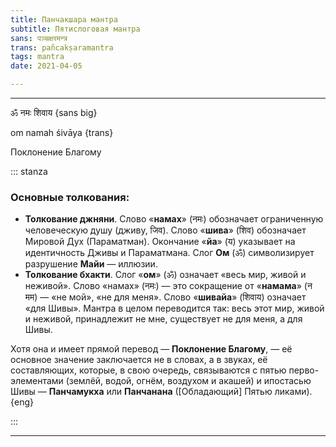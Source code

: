 ```yaml
---
title: Панчакшара мантра
subtitle: Пятислоговая мантра
sans: पञ्चक्षरमन्त्र
trans: pañcakṣaramantra
tags: mantra
date: 2021-04-05

---
```


----

ॐ नमः शिवाय {sans big}

om namah śivāya {trans}

Поклонение Благому

::: stanza

### Основные толкования:

- **Толкование джняни**. Слово «**намах**» (नमः) обозначает ограниченную человеческую душу (дживу, जिव). Слово «**шива**» (शिव) обозначает Мировой Дух (Параматман). Окончание «**йа**» (य) указывает на идентичность Дживы и Параматмана. Слог **Ом** (ॐ) символизирует разрушение **Майи** — иллюзии.
- **Толкование бхакти**. Слог «**ом**» (ॐ) означает «весь мир, живой и неживой». Слово «намах» (नमः) — это сокращение от «**намама**» (न मम) — «не мой», «не для меня». Слово «**шивайа**» (शिवाय) означает «для Шивы». Мантра в целом переводится так: весь этот мир, живой и неживой, принадлежит не мне, существует не для меня, а для Шивы.

Хотя она и имеет прямой перевод — **Поклонение Благому**, — её основное значение заключается не в словах, а в звуках, её составляющих, которые, в свою очередь, связываются с пятью перво-элементами (землёй, водой, огнём, воздухом и акашей) и ипостасью Шивы — **Панчамукха** или **Панчанана** ([Обладающий] Пятью ликами). {eng}

:::

----